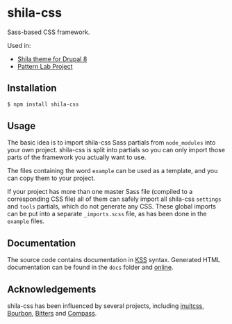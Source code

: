 # shila-css

Sass-based CSS framework.

Used in:

- [Shila theme for Drupal 8](https://github.com/aleksip/shila-drupal-theme)
- [Pattern Lab Project](https://github.com/aleksip/pattern-lab-project)


## Installation

```bash
$ npm install shila-css
```


## Usage

The basic idea is to import shila-css Sass partials from `node_modules` into
your own project. shila-css is split into partials so you can only import those
parts of the framework you actually want to use.

The files containing the word `example` can be used as a template, and you can
copy them to your project.

If your project has more than one master Sass file (compiled to a corresponding
CSS file) all of them can safely import all shila-css `settings` and `tools`
partials, which do not generate any CSS. These global imports can be put into a
separate `_imports.scss` file, as has been done in the `example` files.


## Documentation

The source code contains documentation in [KSS](https://warpspire.com/kss/)
syntax. Generated HTML documentation can be found in the `docs` folder and
[online](https://aleksip.github.io/shila-css/).


## Acknowledgements

shila-css has been influenced by several projects, including
[inuitcss](https://github.com/inuitcss/inuitcss),
[Bourbon](https://www.bourbon.io/), [Bitters](https://bitters.bourbon.io/) and
[Compass](http://compass-style.org/).
